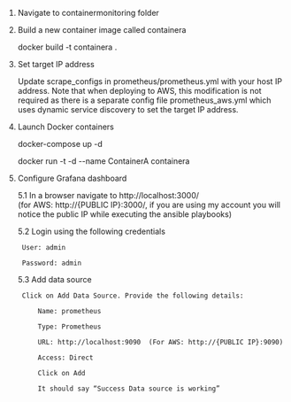 1. Navigate to containermonitoring folder

2. Build a new container image called containera


	docker build -t containera .

3. Set target IP address

	Update scrape_configs in prometheus/prometheus.yml with your host IP address. Note that when deploying to AWS, this modification is not required as there is a separate config file prometheus_aws.yml which uses dynamic service discovery to set the target IP address.

4. Launch Docker containers

	docker-compose up -d

	docker run -t -d --name ContainerA containera

5. Configure Grafana dashboard

	5.1 In a browser navigate to http://localhost:3000/	       
	(for AWS: http://{PUBLIC IP}:3000/, if you are using my account you will notice the       public IP while executing the ansible playbooks)

	5.2 Login using the following credentials

	    User: admin

	    Password: admin

	5.3 Add data source

	    Click on Add Data Source. Provide the following details:

	        Name: prometheus

	        Type: Prometheus

	        URL: http://localhost:9090  (For AWS: http://{PUBLIC IP}:9090)

	        Access: Direct

            Click on Add

            It should say “Success Data source is working”

	5.4 Import dashboard 

	    Navigate to Dahsboard->Import located under the Grafana logo

	    Click on Upload .josn file

	    Locate container_monitoring_v1.josn file

	    Select Prometheus under Options

	    Click Import

The dashboard displays CPU, memory, filesystem, network rx, and network tx usage graphs. Once the memory usage reaches 500 MB and stays above 500MB for one minute you will receive an email alert sent to take-home-test@league.pagerduty.com 

